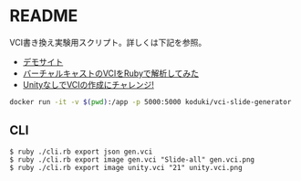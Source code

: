 README
=========

VCI書き換え実験用スクリプト。詳しくは下記を参照。

- [デモサイト](https://vci-slide-generator-dnb6froqha-uc.a.run.app/)
- [バーチャルキャストのVCIをRubyで解析してみた](https://zenn.dev/koduki/articles/7596fadeaff328)
- [UnityなしでVCIの作成にチャレンジ!](https://zenn.dev/koduki/articles/d4332883491f7a)

```bash
docker run -it -v $(pwd):/app -p 5000:5000 koduki/vci-slide-generator
```

## CLI

```
$ ruby ./cli.rb export json gen.vci
$ ruby ./cli.rb export image gen.vci "Slide-all" gen.vci.png
$ ruby ./cli.rb export image unity.vci "21" unity.vci.png
```